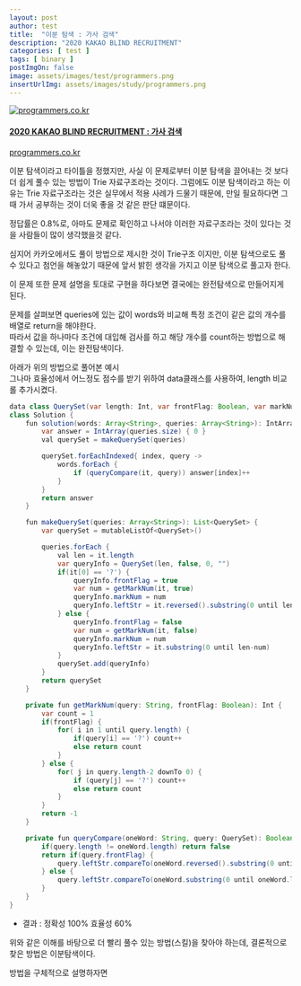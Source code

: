 ```yaml
---
layout: post
author: test
title:  "이분 탐색 : 가사 검색"
description: "2020 KAKAO BLIND RECRUITMENT"
categories: [ test ]
tags: [ binary ]
postImgOn: false
image: assets/images/test/programmers.png
insertUrlImg: assets/images/study/programmers.png
---
```


<div class="card h-100 my-u-padding"><div class="insertcover"><a target="_blank" class="text-dark" href="https://programmers.co.kr/learn/courses/30/lessons/60060"><div class=""><img class="inserturl" src="{{site.baseurl}}/{{ page.insertUrlImg}}" alt="programmers.co.kr"/></div><div class="insert-img-body"><h4 class="insert-img-title">2020 KAKAO BLIND RECRUITMENT : 가사 검색</h4><p class="insert-img-description">programmers.co.kr</p></div></a></div></div>


이분 탐색이라고 타이틀을 정했지만, 사실 이 문제로부터 이분 탐색을 끌어내는 것 보다 더 쉽게 풀수 있는 방법이 Trie 자료구조라는 것이다.
그럼에도 이분 탐색이라고 하는 이유는 Trie 자료구조라는 것은 실무에서 적용 사례가 드물기 때문에, 만일 필요하다면 그때 가서 공부하는 것이 더욱 좋을 것 같은 판단 떄문이다.

정답률은 0.8%로, 아마도 문제로 확인하고 나서야 이러한 자료구조라는 것이 있다는 것을 사람들이 많이 생각했을것 같다.

심지어 카카오에서도 풀이 방법으로 제시한 것이 Trie구조 이지만, 이분 탐색으로도 풀수 있다고 첨언을 해놓았기 때문에 앞서 밝힌 생각을 가지고 이분 탐색으로 풀고자 한다.


이 문제 또한 문제 설명을 토대로 구현을 하다보면 결국에는 완전탐색으로 만들어지게 된다.

문제를 살펴보면 queries에 있는 값이 words와 비교해 특정 조건이 같은 값의 개수를 배열로 return을 해야한다.  <Br>
따라서 값을 하나마다 조건에 대입해 검사를 하고 해당 개수를 count하는 방법으로 해결할 수 있는데, 이는 완전탐색이다. <Br>

아래가 위의 방법으로 풀어본 예시 <br>
그나마 효율성에서 어느정도 점수를 받기 위하여 data클래스를 사용하여, length 비교롤 추가시켰다.

```java
data class QuerySet(var length: Int, var frontFlag: Boolean, var markNum: Int, var leftStr: String)
class Solution {
    fun solution(words: Array<String>, queries: Array<String>): IntArray {
        var answer = IntArray(queries.size) { 0 }
        val querySet = makeQuerySet(queries)

        querySet.forEachIndexed{ index, query ->
            words.forEach {
                if (queryCompare(it, query)) answer[index]++
            }
        }
        return answer
    }

    fun makeQuerySet(queries: Array<String>): List<QuerySet> {
        var querySet = mutableListOf<QuerySet>()

        queries.forEach {
            val len = it.length
            var queryInfo = QuerySet(len, false, 0, "")
            if(it[0] == '?') {
                queryInfo.frontFlag = true
                var num = getMarkNum(it, true)
                queryInfo.markNum = num
                queryInfo.leftStr = it.reversed().substring(0 until len-num)
            } else {
                queryInfo.frontFlag = false
                var num = getMarkNum(it, false)
                queryInfo.markNum = num
                queryInfo.leftStr = it.substring(0 until len-num)
            }
            querySet.add(queryInfo)
        }
        return querySet
    }

    private fun getMarkNum(query: String, frontFlag: Boolean): Int {
        var count = 1
        if(frontFlag) {
            for( i in 1 until query.length) {
                if(query[i] == '?') count++
                else return count
            }
        } else {
            for( j in query.length-2 downTo 0) {
                if (query[j] == '?') count++
                else return count
            }
        }
        return -1
    }

    private fun queryCompare(oneWord: String, query: QuerySet): Boolean {
        if(query.length != oneWord.length) return false
        return if(query.frontFlag) {
            query.leftStr.compareTo(oneWord.reversed().substring(0 until oneWord.length-query.markNum)) == 0
        } else {
            query.leftStr.compareTo(oneWord.substring(0 until oneWord.length-query.markNum)) == 0
        }
    }
}
```

- 결과 : 정확성 100% 효율성 60%

위와 같은 이해를 바탕으로 더 빨리 풀수 있는 방법(스킬)을 찾아야 하는데, 결론적으로 찾은 방법은 이분탐색이다.

방법을 구체적으로 설명하자면